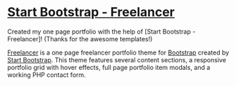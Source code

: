 # [Start Bootstrap - Freelancer](https://startbootstrap.com/template-overviews/freelancer/)

Created my one page portfolio with the help of [Start Bootstrap - Freelancer]! (Thanks for the awesome templates!)

[Freelancer](http://startbootstrap.com/template-overviews/freelancer/) is a one page freelancer portfolio theme for [Bootstrap](http://getbootstrap.com/) created by [Start Bootstrap](http://startbootstrap.com/). This theme features several content sections, a responsive portfolio grid with hover effects, full page portfolio item modals, and a working PHP contact form.
